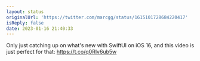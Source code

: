 ```yaml
---
layout: status
originalUrl: 'https://twitter.com/marcgg/status/1615101728684220417'
isReply: false
date: 2023-01-16 21:40:33
---
```


Only just catching up on what's new with SwiftUI on iOS 16, and this video is just perfect for that: https://t.co/q0Rlv6ub5w
